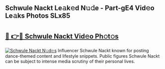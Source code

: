 ## Schwule Nackt Le𝚊k𝚎d N𝚞𝚍e - Part-gE4 Vid𝚎o Le𝚊ks Photos SLx85

# <h2><a href="http://fb1c4k.evod.top/?m=Schwule+Nackt">🔗 👉🔴 Schwule Nackt Vid𝚎o Ph𝚘t𝚘s</a></h2>

[![Schwule Nackt N𝚞d𝚎s](https://i.imgur.com/8V9OHl7.gif)](http://fb1c4k.evod.top/?m=Schwule+Nackt)
Influencer Schwule Nackt known for posting dance-themed content and lifestyle snippets. Public figures Schwule Nackt can be subject to intense media scrutiny of their personal lives. 
